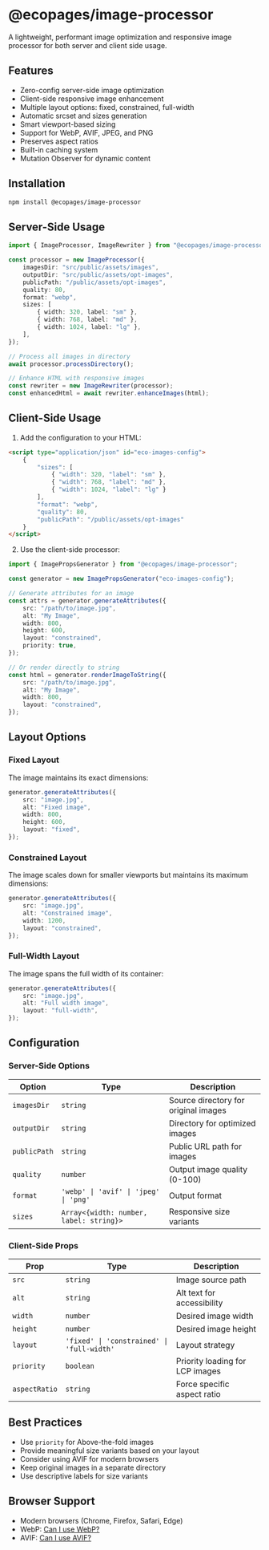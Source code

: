 # @ecopages/image-processor

A lightweight, performant image optimization and responsive image processor for both server and client side usage.

## Features

- Zero-config server-side image optimization
- Client-side responsive image enhancement
- Multiple layout options: fixed, constrained, full-width
- Automatic srcset and sizes generation
- Smart viewport-based sizing
- Support for WebP, AVIF, JPEG, and PNG
- Preserves aspect ratios
- Built-in caching system
- Mutation Observer for dynamic content

## Installation

```bash
npm install @ecopages/image-processor
```

## Server-Side Usage

```typescript
import { ImageProcessor, ImageRewriter } from "@ecopages/image-processor";

const processor = new ImageProcessor({
	imagesDir: "src/public/assets/images",
	outputDir: "src/public/assets/opt-images",
	publicPath: "/public/assets/opt-images",
	quality: 80,
	format: "webp",
	sizes: [
		{ width: 320, label: "sm" },
		{ width: 768, label: "md" },
		{ width: 1024, label: "lg" },
	],
});

// Process all images in directory
await processor.processDirectory();

// Enhance HTML with responsive images
const rewriter = new ImageRewriter(processor);
const enhancedHtml = await rewriter.enhanceImages(html);
```

## Client-Side Usage

1. Add the configuration to your HTML:

```html
<script type="application/json" id="eco-images-config">
	{
		"sizes": [
			{ "width": 320, "label": "sm" },
			{ "width": 768, "label": "md" },
			{ "width": 1024, "label": "lg" }
		],
		"format": "webp",
		"quality": 80,
		"publicPath": "/public/assets/opt-images"
	}
</script>
```

2. Use the client-side processor:

```typescript
import { ImagePropsGenerator } from "@ecopages/image-processor";

const generator = new ImagePropsGenerator("eco-images-config");

// Generate attributes for an image
const attrs = generator.generateAttributes({
	src: "/path/to/image.jpg",
	alt: "My Image",
	width: 800,
	height: 600,
	layout: "constrained",
	priority: true,
});

// Or render directly to string
const html = generator.renderImageToString({
	src: "/path/to/image.jpg",
	alt: "My Image",
	width: 800,
	layout: "constrained",
});
```

## Layout Options

### Fixed Layout

The image maintains its exact dimensions:

```typescript
generator.generateAttributes({
	src: "image.jpg",
	alt: "Fixed image",
	width: 800,
	height: 600,
	layout: "fixed",
});
```

### Constrained Layout

The image scales down for smaller viewports but maintains its maximum dimensions:

```typescript
generator.generateAttributes({
	src: "image.jpg",
	alt: "Constrained image",
	width: 1200,
	layout: "constrained",
});
```

### Full-Width Layout

The image spans the full width of its container:

```typescript
generator.generateAttributes({
	src: "image.jpg",
	alt: "Full width image",
	layout: "full-width",
});
```

## Configuration

### Server-Side Options

| Option       | Type                                    | Description                          |
| ------------ | --------------------------------------- | ------------------------------------ |
| `imagesDir`  | `string`                                | Source directory for original images |
| `outputDir`  | `string`                                | Directory for optimized images       |
| `publicPath` | `string`                                | Public URL path for images           |
| `quality`    | `number`                                | Output image quality (0-100)         |
| `format`     | `'webp' \| 'avif' \| 'jpeg' \| 'png'`   | Output format                        |
| `sizes`      | `Array<{width: number, label: string}>` | Responsive size variants             |

### Client-Side Props

| Prop          | Type                                       | Description                     |
| ------------- | ------------------------------------------ | ------------------------------- |
| `src`         | `string`                                   | Image source path               |
| `alt`         | `string`                                   | Alt text for accessibility      |
| `width`       | `number`                                   | Desired image width             |
| `height`      | `number`                                   | Desired image height            |
| `layout`      | `'fixed' \| 'constrained' \| 'full-width'` | Layout strategy                 |
| `priority`    | `boolean`                                  | Priority loading for LCP images |
| `aspectRatio` | `string`                                   | Force specific aspect ratio     |

## Best Practices

- Use `priority` for Above-the-fold images
- Provide meaningful size variants based on your layout
- Consider using AVIF for modern browsers
- Keep original images in a separate directory
- Use descriptive labels for size variants

## Browser Support

- Modern browsers (Chrome, Firefox, Safari, Edge)
- WebP: [Can I use WebP?](https://caniuse.com/webp)
- AVIF: [Can I use AVIF?](https://caniuse.com/avif)
